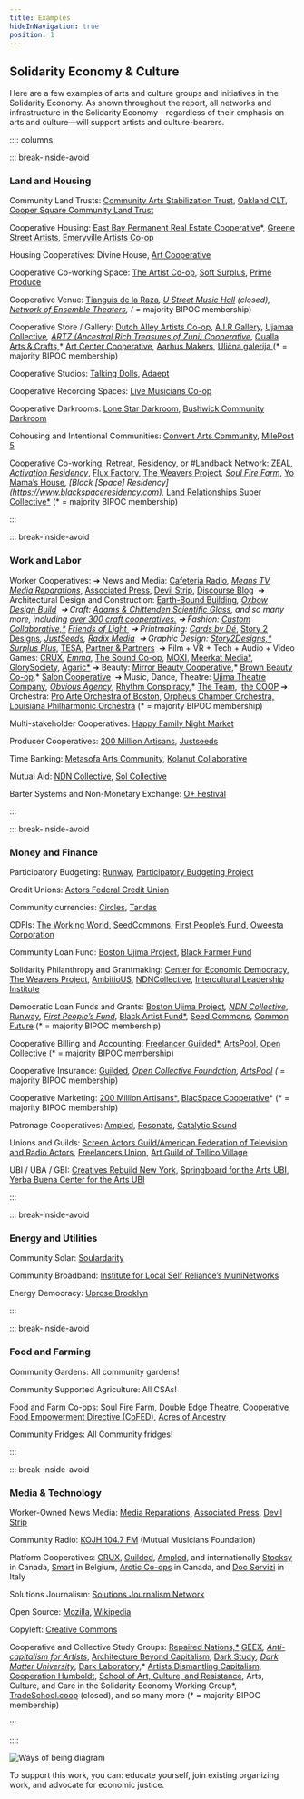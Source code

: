 ```yaml
---
title: Examples
hideInNavigation: true
position: 1
---
```

## Solidarity Economy & Culture

Here are a few examples of arts and culture groups and initiatives in the Solidarity Economy. As shown throughout the report, all networks and infrastructure in the Solidarity Economy—regardless of their emphasis on arts and culture—will support artists and culture-bearers.

:::: columns

::: break-inside-avoid

### Land and Housing 

Community Land Trusts: [Community Arts Stabilization Trust](https://cast-sf.org/), [Oakland CLT](https://oakclt.org/), [Cooper Square Community Land Trust](https://wp.nyu.edu/land/whats-the-cooper-square-community-land-trust/)

Cooperative Housing: [East Bay Permanent Real Estate Cooperative](https://ebprec.org/)*, [Greene Street Artists](https://www.greenestreetartists.org), [Emeryville Artists Co-op](http://www.emeryvilleartistscoop.org/)

Housing Cooperatives: Divine House, [Art Cooperative](https://www.ic.org/artcommunes/)

Cooperative Co-working Space: [The Artist Co-op](https://www.theartistco-op.com), [Soft Surplus](https://softsurpl.us/), [Prime Produce](https://www.primeproduce.coop/)

Cooperative Venue: [Tianguis de la Raza](https://www.instagram.com/tianguis.raza/?hl=en)*, [U Street Music Hall](https://www.facebook.com/uhalldc/) (closed), [Network of Ensemble Theaters](http://www.ensembletheaters.net/), (* = majority BIPOC membership)

Cooperative Store / Gallery: [Dutch Alley Artists Co-op](http://www.dutchalleyartistsco-op.com/aboutus.html), [A.I.R Gallery](https://www.airgallery.org), [Ujamaa Collective](http://www.ujamaacollective.org/)*, [ARTZ (Ancestral Rich Treasures of Zuni) Cooperative](https://zunipuebloart.com/artz-co-op)*, [Qualla Arts & Crafts,](https://quallaartsandcrafts.com)* [Art Center Cooperative](http://www.tacjacksonville.org/about/), [Aarhus Makers](https://aarhusmakers.com/), [Ulična galerija ](https://www.ulicnagalerija.rs)(* = majority BIPOC membership)

Cooperative Studios: [Talking Dolls](http://talkingdollsdetroit.com/), [Adaept](https://adaept.design) 

Cooperative Recording Spaces: [Live Musicians Co-op](https://www.livemusicianscoop.com/?fbclid=IwAR3lVIM63gnYMMwMFcEYdlb1ZnVm0yUW4LkoOD0NxhUcceEYKZdnc8qKMgg)

Cooperative Darkrooms: [Lone Star Darkroom](https://www.lonestardarkroom.com), [Bushwick Community Darkroom](https://www.bushwickcommunitydarkroom.com) [](http://www.clayartpotterygroup.com/about-us.html)

Cohousing and Intentional Communities: [Convent Arts Community](https://www.ic.org/artcommunes/), [MilePost 5](https://www.ic.org/artcommunes/)

Cooperative Co-working, Retreat, Residency, or #Landback Network: [ZEAL](https://www.policylink.org/node/62766)*, [Activation Residency](https://activationresidency.com/)*, [Flux Factory](https://www.fluxfactory.org), [The Weavers Project](https://www.theweaversproject.org)*, [Soul Fire Farm](https://www.soulfirefarm.org)*, [Yo Mama’s House](https://www.yomamashouse.com)*, [Black \[Space] Residency](https://www.blackspaceresidency.com),* [Land Relationships Super Collective*](http://www.landrelationships.com/introduction) (* = majority BIPOC membership)

:::

::: break-inside-avoid

### Work and Labor

Worker Cooperatives: [](http://www.rhythmconspiracy.com/)➔ News and Media: [Cafeteria Radio](https://www.cafeteria.fm/about)*, [Means TV](https://means.tv),   [Media Reparations](https://mediareparations.org)*, [Associated Press](https://www.ap.org), [Devil Strip](https://thedevilstrip.com), [Discourse Blog](https://discourseblog.com)  ➔ Architectural Design and Construction: [Earth-Bound Building](https://www.earthboundbuilding.com)*, [Oxbow Design Build](https://oxbowdesignbuild.com)  ➔ Craft: [Adams & Chittenden Scientific Glass](https://adamschittenden.com/), and so many more, including [over 300 craft cooperatives.](https://www.rd.usda.gov/files/cir55.pdf) ➔ Fashion: [Custom Collaborative,*](https://www.customcollaborative.org/) [Friends of Light ](https://www.friendsoflight.net/) ➔ Printmaking: [Cards by Dé](https://cardsbyde.com)*, [Story 2 Designs](https://www.story2designs.com)*, [JustSeeds](https://justseeds.org), [Radix Media](https://radixmedia.org)  ➔ Graphic Design: [Story2Designs,*](https://www.story2designs.com/services/) [Surplus Plus](https://softsurpl.us/)*, [TESA](https://www.tesacollective.com/), [Partner & Partners](https://partnerandpartners.com/)  ➔ Film + VR + Tech + Audio + Video Games: [CRUX](https://crux.coop)*, [Emma](https://emma.coop/)*, [The Sound Co-op](https://www.soundcoop.tv), [MOXI](https://www.wehavemoxi.com), [Meerkat Media*](https://www.meerkatmedia.org/), [GlorySociety](http://theglorysociety.com/), [Agaric*](https://agaric.coop/) ➔ Beauty: [Mirror Beauty Cooperative](https://www.instagram.com/mirror_cooperative_/?hl=en),* [Brown Beauty Co-op](https://www.brownbeautyco-op.com/),* [Salon Cooperative](https://saloncooperative.com/about)  ➔ Music, Dance, Theatre: [Ujima Theatre Company](https://www.ujimacoinc.org)*, [Obvious Agency](https://howlround.com/obvious-agency-and-creative-cooperative-futures)*, [Rhythm Conspiracy](https://www.facebook.com/RhythmConspirac/),* [The Team,](http://theteamplays.org/)  [the COOP](https://www.thecoopnyc.org/mission-history) ➔ Orchestra: [Pro Arte Orchestra of Boston](https://www.proarte.org/history), [Orpheus Chamber Orchestra,](http://www.orpheusnyc.com/about.html) [Louisiana Philharmonic Orchestra](http://www.lpomusic.com/?q=Orchestra) (* = majority BIPOC membership)

Multi-stakeholder Cooperatives: [Happy Family Night Market](https://www.happyfamilymkt.com/mission)

Producer Cooperatives: [200 Million Artisans](https://200millionartisans.org/about), [Justseeds](https://justseeds.org/)

Time Banking: [Metasofa Arts Community](https://www.ic.org/directory/metasofa-artists-community/), [Kolanut Collaborative](https://kolanutcollab.org/)

Mutual Aid: [NDN Collective](https://ndncollective.org/), [Sol Collective](http://www.solcollective.org/)

Barter Systems and Non-Monetary Exchange: [O+ Festival](https://www.nytimes.com/2013/11/16/arts/music/the-o-festival-expands-to-san-francisco.html)

:::

::: break-inside-avoid

### Money and Finance

Participatory Budgeting: [Runway](https://www.runway.family/runway-overview), [Participatory Budgeting Project](https://www.participatorybudgeting.org/)

Credit Unions: [Actors Federal Credit Union](https://www.actorsfcu.com/)

Community currencies: [Circles](https://www.therightscollective.com/solidarity-circles), [Tandas](http://www.anthropology.uci.edu/~wmmaurer/courses/anthro_money_2004/Tandas.htm)

CDFIs: [The Working World](https://www.theworkingworld.org/us/), [SeedCommons](https://seedcommons.org/), [First People’s Fund](https://www.firstpeoplesfund.org/), [Oweesta Corporation](https://www.oweesta.org/)

Community Loan Fund: [Boston Ujima Project](https://www.ujimaboston.com/), [Black Farmer Fund](https://www.blackfarmerfund.org/)

Solidarity Philanthropy and Grantmaking: [Center for Economic Democracy](https://www.economicdemocracy.us/), [The Weavers Project](https://www.theweaversproject.org/history), [AmbitioUS](https://ambitio-us.org/), [NDNCollective](https://ndncollective.org/), [Intercultural Leadership Institute](http://www.weareili.org)

Democratic Loan Funds and Grants: [Boston Ujima Project](https://www.ujimaboston.com/)*, [NDN Collective](https://ndncollective.org)*, [Runway](https://www.runway.family)*, [First People’s Fund](https://www.firstpeoplesfund.org)*, [Black Artist Fund*](https://www.blackartistfund.org), [Seed Commons](https://seedcommons.org), [Common Future](https://www.commonfuture.co) (* = majority BIPOC membership)

Cooperative Billing and Accounting: [Freelancer Guilded*](https://users.guilded.coop), [ArtsPool](https://artspool.co), [Open Collective](https://opencollective.com/) (* = majority BIPOC membership)

Cooperative Insurance: [Guilded](https://users.guilded.coop)*, [Open Collective Foundation](https://opencollective.com/foundation), [ArtsPool](https://artspool.co) (* = majority BIPOC membership)

Cooperative Marketing: [200 Million Artisans*,](https://200millionartisans.org) [BlacSpace Cooperative](http://www.bambdcdc.com)\* (\* = majority BIPOC membership)

Patronage Cooperatives: [Ampled](https://www.ampled.com/), [Resonate](https://resonate.is/), [Catalytic Sound](https://catalyticsound.com)

Unions and Guilds: [Screen Actors Guild/American Federation of Television and Radio Actors](https://www.sagaftra.org), [Freelancers Union](https://www.freelancersunion.org/), [Art Guild of Tellico Village](https://www.tellicoartguild.com)

UBI / UBA / GBI: [Creatives Rebuild New York,](https://www.creativesrebuildny.org) [Springboard for the Arts UBI](https://springboardforthearts.org/guaranteed-income-for-artists/), [Yerba Buena Center for the Arts UBI](https://ybca.org/guaranteed-income-pilot/)

:::

::: break-inside-avoid

### Energy and Utilities

Community Solar: [Soulardarity](https://www.soulardarity.com/)

Community Broadband: [Institute for Local Self Reliance’s MuniNetworks](https://muninetworks.org/)

Energy Democracy: [Uprose Brooklyn](https://www.uprose.org/sunset-park-solar)

:::

::: break-inside-avoid

### Food and Farming

Community Gardens: All community gardens!

Community Supported Agriculture: All CSAs!

Food and Farm Co-ops: [Soul Fire Farm](https://www.soulfirefarm.org/), [Double Edge Theatre](https://doubleedgetheatre.org/), [Cooperative Food Empowerment Directive (CoFED)](https://www.cofed.coop/), [Acres of Ancestry](https://acresofancestry.org/)

Community Fridges: All Community fridges!

:::

::: break-inside-avoid

### Media & Technology

Worker-Owned News Media: [Media Reparations,](https://mediareparations.org/) [Associated Press](https://www.ap.org/about/), [Devil Strip](https://thedevilstrip.com/)

Community Radio: [KOJH 104.7 FM](https://www.kojhfm.org/) (Mutual Musicians Foundation)

Platform Cooperatives: [CRUX](https://crux.pory.app/), [Guilded](https://www.usworker.coop/guilded/), [Ampled](https://www.ampled.com/), and internationally [Stocksy](https://www.stocksy.com/) in Canada, [Smart](https://smart.coop/) in Belgium, [Arctic Co-ops](https://arctic-coop.com/) in Canada, and [Doc Servizi](https://docservizi.retedoc.net/en/) in Italy

Solutions Journalism: [Solutions Journalism Network](https://www.solutionsjournalism.org/)

Open Source: [Mozilla](https://www.mozilla.org/en-US/), [Wikipedia](https://www.wikipedia.org/)

Copyleft: [Creative Commons](https://creativecommons.org/)

Cooperative and Collective Study Groups: [Repaired Nations,*](http://repairednations.org/) [GEEX](https://geex.glass/)*, [Anti- capitalism for Artists](https://www.anticapitalismforartists.com)*, [Architecture Beyond Capitalism](https://abc.architecture-lobby.org/), [Dark Study](https://www.darkstudy.net/)*, [Dark Matter University](https://darkmatteruniversity.org/)*, [Dark Laboratory](https://www.darklaboratory.com/),* [Artists Dismantling Capitalism](https://cooperationhumboldt.com/dismantle-capitalism/), [Cooperation Humboldt](https://cooperationhumboldt.com/study-groups-2/), [School of Art, Culture, and Resistance](https://peoplesforum.org/event/applications-open-school-of-art-culture-and-resistance/), Arts, Culture, and Care in the Solidarity Economy Working Group*, [TradeSchool.coop](https://tradeschool.coop) (closed), and so many more (* = majority BIPOC membership)

:::

::::

![Ways of being diagram](/assets/uploads/diagram02.svg)

To support this work, you can: educate yourself, join existing organizing work, and advocate for economic justice.